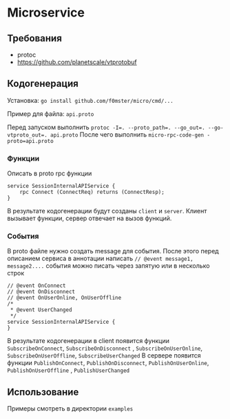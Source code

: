 # Microservice

## Требования

* protoc
* https://github.com/planetscale/vtprotobuf

## Кодогенерация

Установка: `go install github.com/f0mster/micro/cmd/...`

Пример для файла: `api.proto`

Перед запуском выполнить
```protoc -I=. --proto_path=. --go_out=. --go-vtproto_out=. api.proto```
После чего выполнить
```micro-rpc-code-gen -proto=api.proto```

### Функции

Описать в proto rpc функции

```
service SessionInternalAPIService {
	rpc Connect (ConnectReq) returns (ConnectResp);
}
```

В результате кодогенерации будут созданы `client` и `server`. Клиент вызывает функции, сервер отвечает на вызов функций.

### События

В proto файле нужно создать message для события. После этого перед описанием сервиса в аннотации
написать `// @event message1, message2....`
события можно писать через запятую или в несколько строк

```
// @event OnConnect
// @event OnDisconnect
// @event OnUserOnline, OnUserOffline
/*
 * @event UserChanged
 */
service SessionInternalAPIService {
}
```

В результате кодогенерации в client появится функции `SubscribeOnConnect`, `SubscribeOnDisconnect`
, `SubscribeOnUserOnline`, `SubscribeOnUserOffline`, `SubscribeUserChanged`
В сервере появится функции `PublishOnConnect`, `PublishOnDisconnect`, `PublishOnUserOnline`, `PublishOnUserOffline`
, `PublishUserChanged`

## Использование

Примеры смотреть в директории `examples`